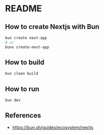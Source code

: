# README

## How to create Nextjs with Bun

```bash
bun create next-app
# or
bunx create-next-app
```

## How to build

```bash
bun clean build
```

## How to run

```bash
bun dev
```

## References

- <https://bun.sh/guides/ecosystem/nextjs>
